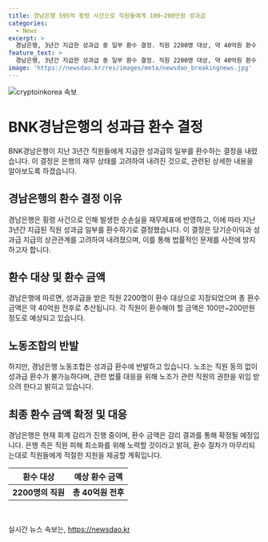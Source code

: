 ```yaml
---
title: 경남은행 595억 횡령 사건으로 직원들에게 100~200만원 성과급
categories:
  - News
excerpt: >
  경남은행, 3년간 지급한 성과급 중 일부 환수 결정. 직원 2200명 대상, 약 40억원 환수 예상. 횡령으로 595억원 손실, 회계 감리 후 환수 진행 예정. 노동조합 반발, 법률 대응 시사. 경남은행은 피해 최소화 노력 중.
feature_text: >
  경남은행, 3년간 지급한 성과급 중 일부 환수 결정. 직원 2200명 대상, 약 40억원 환수 예상. 횡령으로 595억원 손실, 회계 감리 후 환수 진행 예정. 노동조합 반발, 법률 대응 시사. 경남은행은 피해 최소화 노력 중.
image: 'https://newsdao.kr/res/images/meta/newsdao_breakingnews.jpg'
---
```


<p><img src="https://newsdao.kr/res/images/meta/newsdao_breakingnews.jpg" alt="cryptoinkorea 속보" /></p>

<h1 data-ke-size="size26"><b>BNK경남은행</b>의 성과급 환수 결정</h1>

<p data-ke-size="size16">BNK경남은행이 지난 3년간 직원들에게 지급한 성과급의 일부를 환수하는 결정을 내렸습니다. 이 결정은 은행의 재무 상태를 고려하여 내려진 것으로, 관련된 상세한 내용을 알아보도록 하겠습니다.</p>

<h2 data-ke-size="size24"><b>경남은행의 환수 결정 이유</b></h2>

<p data-ke-size="size16">경남은행은 횡령 사건으로 인해 발생한 순손실을 재무제표에 반영하고, 이에 따라 지난 3년간 지급된 직원 성과급 일부를 환수하기로 결정했습니다. 이 결정은 당기순이익과 성과급 지급의 상관관계를 고려하여 내려졌으며, 이를 통해 법률적인 문제를 사전에 방지하고자 합니다.</p>

<h2 data-ke-size="size24">환수 대상 및 환수 금액</h2>

<p data-ke-size="size16">경남은행에 따르면, 성과급을 받은 직원 2200명이 환수 대상으로 지정되었으며 총 환수 금액은 약 40억원 전후로 추산됩니다. 각 직원이 환수해야 할 금액은 100만~200만원 정도로 예상되고 있습니다.</p>

<h2 data-ke-size="size24">노동조합의 반발</h2>

<p data-ke-size="size16">하지만, 경남은행 노동조합은 성과급 환수에 반발하고 있습니다. 노조는 직원 동의 없이 성과급 환수가 불가능하다며, 관련 법률 대응을 위해 노조가 관련 직원의 권한을 위임 받으려 한다고 밝히고 있습니다.</p>

<h2 data-ke-size="size24">최종 환수 금액 확정 및 대응</h2>

<p data-ke-size="size16">경남은행은 현재 회계 감리가 진행 중이며, 환수 금액은 감리 결과를 통해 확정될 예정입니다. 은행 측은 직원 피해 최소화를 위해 노력할 것이라고 밝혀, 환수 절차가 마무리되는대로 직원들에게 적절한 지원을 제공할 계획입니다.</p>

<table>
    <thead>
        <tr>
            <th style="text-align: center;">환수 대상</th>
            <th style="text-align: center;">예상 환수 금액</th>
        </tr>
    </thead>
    <tbody>
        <tr>
            <td style="text-align: center;"><b>2200명의 직원</b></td>
            <td style="text-align: center;"><b>총 40억원 전후</b></td>
        </tr>
    </tbody>
</table>

<p data-ke-size="size16">&nbsp;</p>
실시간 뉴스 속보는, <a href="https://newsdao.kr" rel="dofollow">https://newsdao.kr</a>



